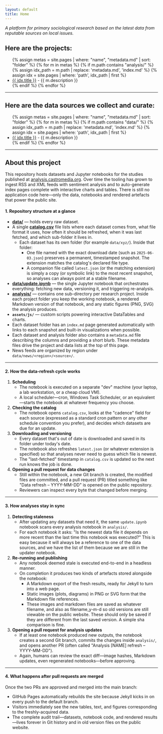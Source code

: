 ```yaml
---
layout: default
title: Home
---
```


<p><i>A platform for primary sociological research based on the latest data from reputable sources on local issues.</i></p>

## Here are the projects:

<div markdown="0">

<ul>
{% assign metas = site.pages | where: "name", "metadata.md" | sort: "folder" %}
{% for m in metas %}
{% if m.path contains "analysis/" %}
  {% assign idx_path = m.path | replace: 'metadata.md', 'index.md' %}
  {% assign idx = site.pages | where: 'path', idx_path | first %}
  <li><a href="{{ idx.url }}">{{ idx.title }}</a> - {{ m.description }}</li>
{% endif %}
{% endfor %}
</ul>

</div>

---

## Here are the data sources we collect and curate:

<div markdown="0">

<ul>
{% assign metas = site.pages | where: "name", "metadata.md" | sort: "folder" %}
{% for m in metas %}
{% if m.path contains "data/" %}
  {% assign idx_path = m.path | replace: 'metadata.md', 'index.md' %}
  {% assign idx = site.pages | where: 'path', idx_path | first %}
  <li><a href="{{ idx.url }}">{{ idx.title }}</a> - {{ m.description }}</li>
{% endif %}
{% endfor %}
</ul>


</div>

---

## About this project

This repository hosts datasets and Jupyter notebooks for the studies published at [analysis.castromedia.org](https://analysis.castromedia.org).
Over time the tooling has grown to ingest RSS and XML feeds with sentiment analysis and to auto-generate index pages complete with interactive charts and tables.
There is still no application code here—only the data, notebooks and rendered artefacts that power the public site.


#### 1. Repository structure at a glance

* **[data/](https://github.com/Castro-Media/Analysis/tree/main/data)** — holds every raw dataset.
* A single **[catalog.csv](https://github.com/Castro-Media/Analysis/blob/main/data/catalog.csv)** file lists where each dataset comes from, what file format it uses, how often it should be refreshed, when it was last fetched, and which sub-folder it lives in.
  * Each dataset has its own folder (for example `data/xyz/`). Inside that folder:
    * One file named with the exact download date (such as `2025-06-03.json`) preserves a permanent, timestamped snapshot. The extension matches the catalog's declared file type.
    * A companion file called `latest.json` (or the matching extension) is simply a copy (or symbolic link) to the most recent snapshot, so analyses can always point at a stable filename.
* **[data/update.ipynb](https://github.com/Castro-Media/Analysis/blob/main/data/update.ipynb)** — the single Jupyter notebook that orchestrates everything: fetching new data, versioning it, and triggering re-analysis.
* **[analysis/](https://github.com/Castro-Media/Analysis/tree/main/analysis)** — contains one sub-directory per research project. Inside each project folder you keep the working notebook, a rendered Markdown version of that notebook, and any static figures (PNG, SVG) the analysis produces.
* **`assets/js/`** — custom scripts powering interactive DataTables and charts.
* Each dataset folder has an `index.md` page generated automatically with links to each snapshot and built-in visualizations when possible.
* Each dataset and analysis folder also contains a `metadata.md` file describing the columns and providing a short blurb. These metadata files drive the project and data lists at the top of this page.
* News feeds are organized by region under `data/news/<region>/<source>/`.

---

#### 2. How the data-refresh cycle works

1. **Scheduling**
   * The notebook is executed on a separate "dev" machine (your laptop, a lab workstation, or a cheap cloud VM).
   * A local scheduler—cron, Windows Task Scheduler, or an equivalent—starts the notebook at whatever frequency you choose.
2. **Checking the catalog**
   * The notebook opens `catalog.csv`, looks at the "cadence" field for each source (expressed as a standard cron pattern or any other schedule convention you prefer), and decides which datasets are due for an update.
3. **Downloading and versioning**
   * Every dataset that's out of date is downloaded and saved in its folder under today's date.
   * The notebook also refreshes `latest.json` (or whatever extension is specified) so that analyses never need to guess which file is newest.
   * The "last-fetched" timestamp in `catalog.csv` is updated so the next run knows the job is done.
4. **Opening a pull request for data changes**
   * Still within the notebook, a new Git branch is created, the modified files are committed, and a pull request (PR) titled something like "Data refresh – YYYY-MM-DD" is opened on the public repository.
   * Reviewers can inspect every byte that changed before merging.

---

#### 3. How analyses stay in sync

1. **Detecting staleness**
   * After updating any datasets that need it, the same `update.ipynb` notebook scans every analysis notebook in `analysis/`.
   * For each notebook it asks: "Is the newest data file it depends on more recent than the last time this notebook was executed?" This is easy because it will always be a reference to one of the data sources, and we have the list of them because we are still in the updater notebook.
2. **Re-running and publishing**
   * Any notebook deemed stale is executed end-to-end in a headless manner.
   * On completion it produces two kinds of artefacts stored alongside the notebook:
     * A Markdown export of the fresh results, ready for Jekyll to turn into a web page.
     * Static images (plots, diagrams) in PNG or SVG form that the Markdown file references.
     * These images and markdown files are saved as whatever filename, and also as filename_y-m-d so old versions are still viewable on the public website. These should only be saved if they are different from the last saved version. A simple sha comparison is fine.
3. **Opening a pull request for analysis updates**
   * If at least one notebook produced new outputs, the notebook creates a second Git branch, commits the changes inside `analysis/`, and opens another PR (often called "Analysis [NAME] refresh – YYYY-MM-DD").
   * Again, humans can review the exact diff—image hashes, Markdown updates, even regenerated notebooks—before approving.

---

#### 4. What happens after pull requests are merged

Once the two PRs are approved and merged into the main branch:

* GitHub Pages automatically rebuilds the site because Jekyll kicks in on every push to the default branch.
* Visitors immediately see the new tables, text, and figures corresponding to the freshly-acquired data.
* The complete audit trail—datasets, notebook code, and rendered results—lives forever in Git history and in old version files on the public website.

